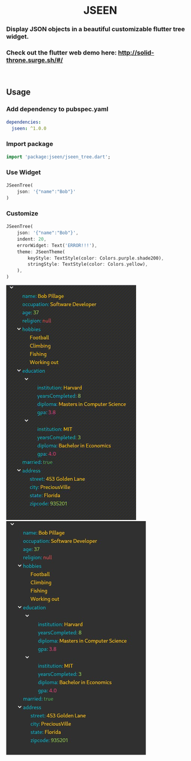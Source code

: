 <center> <h1>JSEEN</h1> </center>

### Display JSON objects in a beautiful customizable flutter tree widget.
### Check out the flutter web demo here: <a href="http://solid-throne.surge.sh/#/">http://solid-throne.surge.sh/#/</a>
<br>

## Usage

### Add dependency to pubspec.yaml
```yaml
dependencies:
  jseen: ^1.0.0
```

### Import package
```dart
import 'package:jseen/jseen_tree.dart';
```

### Use Widget
```dart
JSeenTree(
    json: '{"name":"Bob"}'
)
```

### Customize
```dart
JSeenTree(
    json: '{"name":"Bob"}',
    indent: 20,
    errorWidget: Text('ERROR!!!'),
    theme: JSeenTheme(
        keyStyle: TextStyle(color: Colors.purple.shade200),
        stringStyle: TextStyle(color: Colors.yellow),
    ),
)
```

<img src="https://github.com/jinyus/jseen/blob/master/example/jseen.gif?raw=true">
<img src="https://github.com/jinyus/jseen/blob/master/example/jseen.jpg?raw=true">